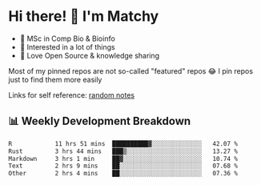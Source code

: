 # Hi there! 👋 I'm Matchy

- 🧬 MSc in Comp Bio & Bioinfo
- 🎈 Interested in a lot of things
- 💜 Love Open Source & knowledge sharing

Most of my pinned repos are not so-called "featured" repos 😂 I pin repos just to find them more easily

Links for self reference: [random notes](https://matchy233.github.io/random-notes)

## 📊 Weekly Development Breakdown

<!--START_SECTION:waka-->

```txt
R            11 hrs 51 mins  ██████████▓░░░░░░░░░░░░░░   42.07 %
Rust         3 hrs 44 mins   ███▒░░░░░░░░░░░░░░░░░░░░░   13.27 %
Markdown     3 hrs 1 min     ██▓░░░░░░░░░░░░░░░░░░░░░░   10.74 %
Text         2 hrs 9 mins    ██░░░░░░░░░░░░░░░░░░░░░░░   07.68 %
Other        2 hrs 4 mins    ██░░░░░░░░░░░░░░░░░░░░░░░   07.36 %
```

<!--END_SECTION:waka-->

